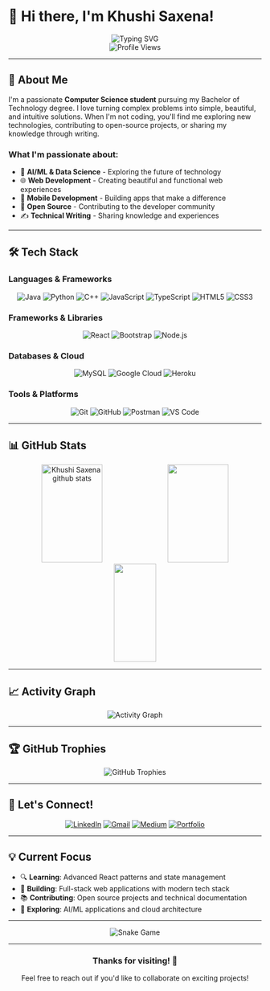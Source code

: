 # 👋 Hi there, I'm Khushi Saxena!

<div align="center">
  <img src="https://readme-typing-svg.herokuapp.com?font=Fira+Code&weight=500&size=28&pause=1000&color=8B5CF6&center=true&vCenter=true&width=435&lines=Computer+Science+Student;Tech+Enthusiast;Problem+Solver;Creative+Developer" alt="Typing SVG" />
</div>

<div align="center">
  <img src="https://komarev.com/ghpvc/?username=khushi-saxena&style=flat-square&color=blue" alt="Profile Views" />
</div>

---

## 🚀 About Me

I'm a passionate **Computer Science student** pursuing my Bachelor of Technology degree. I love turning complex problems into simple, beautiful, and intuitive solutions. When I'm not coding, you'll find me exploring new technologies, contributing to open-source projects, or sharing my knowledge through writing.

### What I'm passionate about:
- 🤖 **AI/ML & Data Science** - Exploring the future of technology
- 🌐 **Web Development** - Creating beautiful and functional web experiences
- 📱 **Mobile Development** - Building apps that make a difference
- 🔧 **Open Source** - Contributing to the developer community
- ✍️ **Technical Writing** - Sharing knowledge and experiences

---

## 🛠️ Tech Stack

### **Languages & Frameworks**
<div align="center">
  
![Java](https://img.shields.io/badge/Java-ED8B00?style=for-the-badge&logo=openjdk&logoColor=white)
![Python](https://img.shields.io/badge/Python-3776AB?style=for-the-badge&logo=python&logoColor=white)
![C++](https://img.shields.io/badge/C%2B%2B-00599C?style=for-the-badge&logo=c%2B%2B&logoColor=white)
![JavaScript](https://img.shields.io/badge/JavaScript-F7DF1E?style=for-the-badge&logo=javascript&logoColor=black)
![TypeScript](https://img.shields.io/badge/TypeScript-007ACC?style=for-the-badge&logo=typescript&logoColor=white)
![HTML5](https://img.shields.io/badge/HTML5-E34F26?style=for-the-badge&logo=html5&logoColor=white)
![CSS3](https://img.shields.io/badge/CSS3-1572B6?style=for-the-badge&logo=css3&logoColor=white)

</div>

### **Frameworks & Libraries**
<div align="center">

![React](https://img.shields.io/badge/React-20232A?style=for-the-badge&logo=react&logoColor=61DAFB)
![Bootstrap](https://img.shields.io/badge/Bootstrap-563D7C?style=for-the-badge&logo=bootstrap&logoColor=white)
![Node.js](https://img.shields.io/badge/Node.js-43853D?style=for-the-badge&logo=node.js&logoColor=white)

</div>

### **Databases & Cloud**
<div align="center">

![MySQL](https://img.shields.io/badge/MySQL-00000F?style=for-the-badge&logo=mysql&logoColor=white)
![Google Cloud](https://img.shields.io/badge/Google_Cloud-4285F4?style=for-the-badge&logo=google-cloud&logoColor=white)
![Heroku](https://img.shields.io/badge/Heroku-430098?style=for-the-badge&logo=heroku&logoColor=white)

</div>

### **Tools & Platforms**
<div align="center">

![Git](https://img.shields.io/badge/Git-F05032?style=for-the-badge&logo=git&logoColor=white)
![GitHub](https://img.shields.io/badge/GitHub-100000?style=for-the-badge&logo=github&logoColor=white)
![Postman](https://img.shields.io/badge/Postman-FF6C37?style=for-the-badge&logo=postman&logoColor=white)
![VS Code](https://img.shields.io/badge/VS_Code-007ACC?style=for-the-badge&logo=visual-studio-code&logoColor=white)

</div>

---

## 📊 GitHub Stats

<div align="center">
  <img width="49%" height="195px" src="https://github-readme-stats.vercel.app/api?username=khushi-saxena&show_icons=true&count_private=true&hide_border=true&title_color=8B5CF6&icon_color=8B5CF6&text_color=c9d1d9&bg_color=0d1117" alt="Khushi Saxena github stats" /> 
  <img width="49%" height="195px" src="https://github-readme-streak-stats.herokuapp.com/?user=khushi-saxena&theme=tokyonight&hide_border=true" />
</div>

<div align="center">
  <img width="41%" height="195px" src="https://github-readme-stats.vercel.app/api/top-langs/?username=khushi-saxena&layout=compact&hide_border=true&title_color=8B5CF6&text_color=c9d1d9&bg_color=0d1117" />
</div>

---

## 📈 Activity Graph

<div align="center">
  <img src="https://github-readme-activity-graph.cyclic.app/graph?username=khushi-saxena&theme=dracula&hide_border=true" alt="Activity Graph" />
</div>

---

## 🏆 GitHub Trophies

<div align="center">
  <img src="https://github-profile-trophy.vercel.app/?username=khushi-saxena&theme=radical&no-frame=false&no-bg=true&margin-w=4" alt="GitHub Trophies" />
</div>

---

## 🤝 Let's Connect!

<div align="center">
  
[![LinkedIn](https://img.shields.io/badge/LinkedIn-0077B5?style=for-the-badge&logo=linkedin&logoColor=white)](https://www.linkedin.com/in/khushi-saxena/)
[![Gmail](https://img.shields.io/badge/Gmail-D14836?style=for-the-badge&logo=gmail&logoColor=white)](mailto:khushisaxena123123@gmail.com)
[![Medium](https://img.shields.io/badge/Medium-12100E?style=for-the-badge&logo=medium&logoColor=white)](https://khushi-saxena.medium.com/)
[![Portfolio](https://img.shields.io/badge/Portfolio-FF5722?style=for-the-badge&logo=todoist&logoColor=white)](https://khushi-saxena.github.io/portfolio/#/)

</div>

---

## 💡 Current Focus

- 🔍 **Learning**: Advanced React patterns and state management
- 🎯 **Building**: Full-stack web applications with modern tech stack
- 📚 **Contributing**: Open source projects and technical documentation
- 🚀 **Exploring**: AI/ML applications and cloud architecture

---

<div align="center">
  <img src="https://github.com/khushi-saxena/khushi-saxena/blob/output/github-contribution-grid-snake-dark.svg" alt="Snake Game" />
</div>

---

<div align="center">
  <h3>Thanks for visiting! 👋</h3>
  <p>Feel free to reach out if you'd like to collaborate on exciting projects!</p>
</div>
